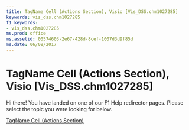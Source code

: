 ```yaml
---
title: TagName Cell (Actions Section), Visio [Vis_DSS.chm1027285]
keywords: vis_dss.chm1027285
f1_keywords:
- vis_dss.chm1027285
ms.prod: office
ms.assetid: 00574603-2e67-428d-8cef-1007d3d9f85d
ms.date: 06/08/2017
---
```



# TagName Cell (Actions Section), Visio [Vis_DSS.chm1027285]

Hi there! You have landed on one of our F1 Help redirector pages. Please select the topic you were looking for below.

[TagName Cell (Actions Section)](http://msdn.microsoft.com/library/e593e95d-f975-481d-69cd-619049d4427d%28Office.15%29.aspx)

